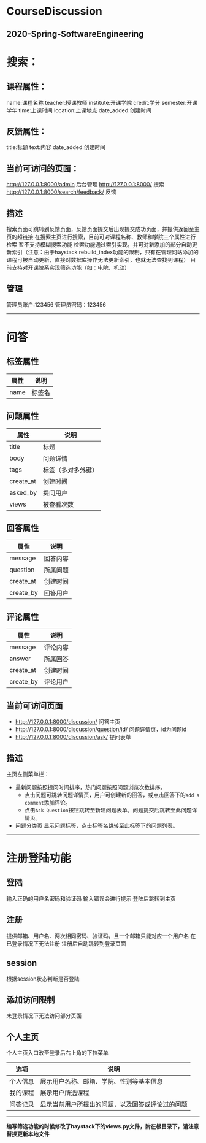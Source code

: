 CourseDiscussion
==
2020-Spring-SoftwareEngineering
--
# 搜索：

## 课程属性：
name:课程名称
teacher:授课教师
institute:开课学院
credit:学分
semester:开课学年
time:上课时间
location:上课地点
date_added:创建时间

## 反馈属性：
title:标题
text:内容
date_added:创建时间

## 当前可访问的页面：
http://127.0.0.1:8000/admin 后台管理
http://127.0.0.1:8000/ 搜索
http://127.0.0.1:8000/search/feedback/ 反馈

## 描述
搜索页面可跳转到反馈页面，反馈页面提交后出现提交成功页面，并提供返回至主页的超链接
在搜索主页进行搜索，目前可对课程名称、教师和学院三个属性进行检索   暂不支持模糊搜索功能
检索功能通过索引实现，并可对新添加的部分自动更新索引（注意：由于haystack rebuild_index功能的限制，只有在管理网站添加的课程可被自动更新，直接对数据库操作无法更新索引，也就无法查找到课程）
目前支持对开课院系实现筛选功能（如：电院、机动）

## 管理
管理员账户:123456
管理员密码：123456

---

# 问答

## 标签属性
|属性|说明|
|----|----|
|name|标签名|

## 问题属性
|属性|说明|
|----|----|
|title|标题|
|body|问题详情|
|tags|标签（多对多外键）|
|create_at|创建时间|
|asked_by|提问用户|
|views|被查看次数|

## 回答属性
|属性|说明|
|----|----|
|message|回答内容|
|question|所属问题|
|create_at|创建时间|
|create_by|回答用户|

## 评论属性
|属性|说明|
|----|----|
|message|评论内容|
|answer|所属回答|
|create_at|创建时间|
|create_by|评论用户|

## 当前可访问页面
- http://127.0.0.1:8000/discussion/ 问答主页
- http://127.0.0.1:8000/discussion/question/id/ 问题详情页，id为问题id
- http://127.0.0.1:8000/discussion/ask/ 提问表单

## 描述
主页左侧菜单栏：
- 最新问题按照提问时间排序，热门问题按照问题浏览次数排序。
  - 点击问题可跳转问题详情页，用户可创建新的回答，或点击回答下的`add a comment`添加评论。
  - 点击`Ask Question`按钮跳转至新建问题表单。问题提交后跳转至此问题详情页。
- 问题分类页
  显示问题标签，点击标签名跳转至此标签下的问题列表。

---
# 注册登陆功能
## 登陆
输入正确的用户名密码和验证码
输入错误会进行提示
登陆后跳转到主页
## 注册
提供邮箱、用户名、两次相同密码、验证码，且一个邮箱只能对应一个用户名
在已登录情况下无法注册
注册后自动跳转到登录页面
## session
根据session状态判断是否登陆 
## 添加访问限制
未登录情况下无法访问部分页面

## 个人主页
个人主页入口改至登录后右上角的下拉菜单

|选项|说明|
|----|----|
|个人信息|展示用户名称、邮箱、学院、性别等基本信息|
|我的课程|展示用户所选课程|
|问答记录|显示当前用户所提出的问题，以及回答或评论过的问题|
  
---

**编写筛选功能的时候修改了haystack下的views.py文件，附在根目录下，请注意替换更新本地文件**
